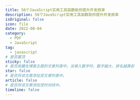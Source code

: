 ```yaml
---
title: 56个JavaScript实用工具函数助你提升开发效率
description: 56个JavaScript实用工具函数助你提升开发效率
isOriginal: false
icon: file
date: 2022-08-04
category:
  - PDF
  - JavaScript
tag:
  - javascript
# 是否置顶
sticky: false
# 是否收藏在博客主题的文章列表中。当填入数字时，数字越大，排名越靠前
star: false
# 是否将该文章添加至文章列表中。
article: false
# 是否将该文章添加至时间线中。
timeline: false
---
```

<CountView></CountView>
<!-- more -->


<PDF url="https://lc-gluttony.s3.amazonaws.com/LfQUMiHwWA4l/GaiYhevc2XJjMlfC6xvDAtlil9xOyoQn/56%E4%B8%AAJavaScript%20%E5%AE%9E%E7%94%A8%E5%B7%A5%E5%85%B7%E5%87%BD%E6%95%B0%E5%8A%A9%E4%BD%A0%E6%8F%90%E5%8D%87%E5%BC%80%E5%8F%91%E6%95%88%E7%8E%87.pdf"  />